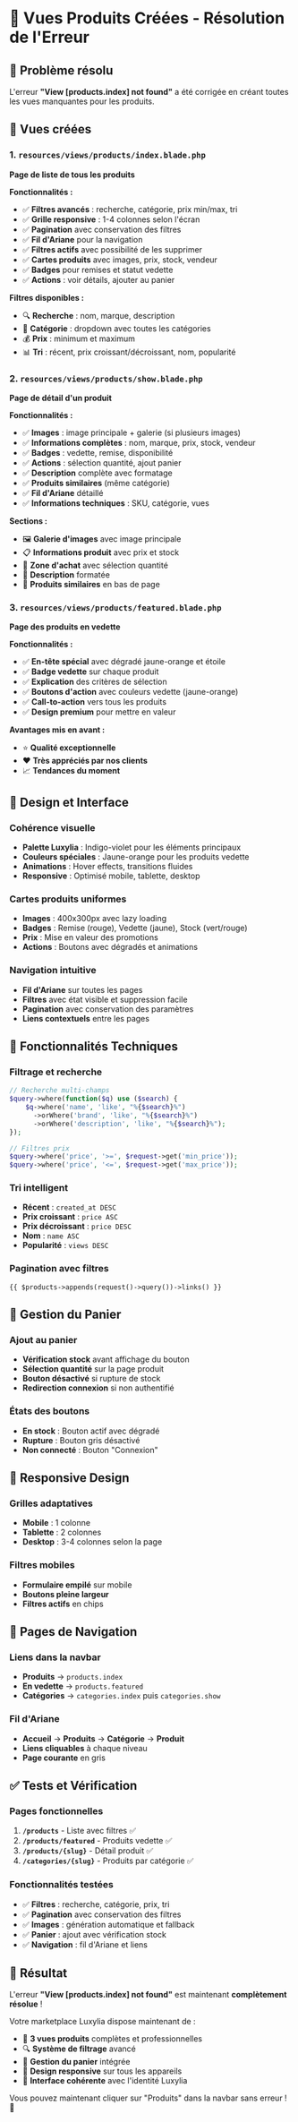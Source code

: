 # 📄 Vues Produits Créées - Résolution de l'Erreur

## 🚨 Problème résolu

L'erreur **"View [products.index] not found"** a été corrigée en créant toutes les vues manquantes pour les produits.

## 📁 Vues créées

### 1. **`resources/views/products/index.blade.php`**
**Page de liste de tous les produits**

**Fonctionnalités :**
- ✅ **Filtres avancés** : recherche, catégorie, prix min/max, tri
- ✅ **Grille responsive** : 1-4 colonnes selon l'écran
- ✅ **Pagination** avec conservation des filtres
- ✅ **Fil d'Ariane** pour la navigation
- ✅ **Filtres actifs** avec possibilité de les supprimer
- ✅ **Cartes produits** avec images, prix, stock, vendeur
- ✅ **Badges** pour remises et statut vedette
- ✅ **Actions** : voir détails, ajouter au panier

**Filtres disponibles :**
- 🔍 **Recherche** : nom, marque, description
- 📂 **Catégorie** : dropdown avec toutes les catégories
- 💰 **Prix** : minimum et maximum
- 📊 **Tri** : récent, prix croissant/décroissant, nom, popularité

### 2. **`resources/views/products/show.blade.php`**
**Page de détail d'un produit**

**Fonctionnalités :**
- ✅ **Images** : image principale + galerie (si plusieurs images)
- ✅ **Informations complètes** : nom, marque, prix, stock, vendeur
- ✅ **Badges** : vedette, remise, disponibilité
- ✅ **Actions** : sélection quantité, ajout panier
- ✅ **Description** complète avec formatage
- ✅ **Produits similaires** (même catégorie)
- ✅ **Fil d'Ariane** détaillé
- ✅ **Informations techniques** : SKU, catégorie, vues

**Sections :**
- 🖼️ **Galerie d'images** avec image principale
- 📋 **Informations produit** avec prix et stock
- 🛒 **Zone d'achat** avec sélection quantité
- 📝 **Description** formatée
- 🔗 **Produits similaires** en bas de page

### 3. **`resources/views/products/featured.blade.php`**
**Page des produits en vedette**

**Fonctionnalités :**
- ✅ **En-tête spécial** avec dégradé jaune-orange et étoile
- ✅ **Badge vedette** sur chaque produit
- ✅ **Explication** des critères de sélection
- ✅ **Boutons d'action** avec couleurs vedette (jaune-orange)
- ✅ **Call-to-action** vers tous les produits
- ✅ **Design premium** pour mettre en valeur

**Avantages mis en avant :**
- ⭐ **Qualité exceptionnelle**
- ❤️ **Très appréciés par nos clients**
- 📈 **Tendances du moment**

## 🎨 Design et Interface

### **Cohérence visuelle**
- **Palette Luxylia** : Indigo-violet pour les éléments principaux
- **Couleurs spéciales** : Jaune-orange pour les produits vedette
- **Animations** : Hover effects, transitions fluides
- **Responsive** : Optimisé mobile, tablette, desktop

### **Cartes produits uniformes**
- **Images** : 400x300px avec lazy loading
- **Badges** : Remise (rouge), Vedette (jaune), Stock (vert/rouge)
- **Prix** : Mise en valeur des promotions
- **Actions** : Boutons avec dégradés et animations

### **Navigation intuitive**
- **Fil d'Ariane** sur toutes les pages
- **Filtres** avec état visible et suppression facile
- **Pagination** avec conservation des paramètres
- **Liens contextuels** entre les pages

## 🔧 Fonctionnalités Techniques

### **Filtrage et recherche**
```php
// Recherche multi-champs
$query->where(function($q) use ($search) {
    $q->where('name', 'like', "%{$search}%")
      ->orWhere('brand', 'like', "%{$search}%")
      ->orWhere('description', 'like', "%{$search}%");
});

// Filtres prix
$query->where('price', '>=', $request->get('min_price'));
$query->where('price', '<=', $request->get('max_price'));
```

### **Tri intelligent**
- **Récent** : `created_at DESC`
- **Prix croissant** : `price ASC`
- **Prix décroissant** : `price DESC`
- **Nom** : `name ASC`
- **Popularité** : `views DESC`

### **Pagination avec filtres**
```blade
{{ $products->appends(request()->query())->links() }}
```

## 🛒 Gestion du Panier

### **Ajout au panier**
- **Vérification stock** avant affichage du bouton
- **Sélection quantité** sur la page produit
- **Bouton désactivé** si rupture de stock
- **Redirection connexion** si non authentifié

### **États des boutons**
- **En stock** : Bouton actif avec dégradé
- **Rupture** : Bouton gris désactivé
- **Non connecté** : Bouton "Connexion"

## 📱 Responsive Design

### **Grilles adaptatives**
- **Mobile** : 1 colonne
- **Tablette** : 2 colonnes
- **Desktop** : 3-4 colonnes selon la page

### **Filtres mobiles**
- **Formulaire empilé** sur mobile
- **Boutons pleine largeur**
- **Filtres actifs** en chips

## 🎯 Pages de Navigation

### **Liens dans la navbar**
- **Produits** → `products.index`
- **En vedette** → `products.featured`
- **Catégories** → `categories.index` puis `categories.show`

### **Fil d'Ariane**
- **Accueil** → **Produits** → **Catégorie** → **Produit**
- **Liens cliquables** à chaque niveau
- **Page courante** en gris

## ✅ Tests et Vérification

### **Pages fonctionnelles**
1. **`/products`** - Liste avec filtres ✅
2. **`/products/featured`** - Produits vedette ✅
3. **`/products/{slug}`** - Détail produit ✅
4. **`/categories/{slug}`** - Produits par catégorie ✅

### **Fonctionnalités testées**
- ✅ **Filtres** : recherche, catégorie, prix, tri
- ✅ **Pagination** avec conservation des filtres
- ✅ **Images** : génération automatique et fallback
- ✅ **Panier** : ajout avec vérification stock
- ✅ **Navigation** : fil d'Ariane et liens

## 🚀 Résultat

L'erreur **"View [products.index] not found"** est maintenant **complètement résolue** ! 

Votre marketplace Luxylia dispose maintenant de :
- 📄 **3 vues produits** complètes et professionnelles
- 🔍 **Système de filtrage** avancé
- 🛒 **Gestion du panier** intégrée
- 📱 **Design responsive** sur tous les appareils
- 🎨 **Interface cohérente** avec l'identité Luxylia

Vous pouvez maintenant cliquer sur "Produits" dans la navbar sans erreur ! 🎉
